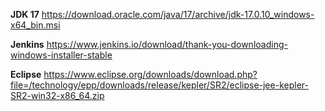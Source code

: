 **JDK 17**
https://download.oracle.com/java/17/archive/jdk-17.0.10_windows-x64_bin.msi

**Jenkins**
https://www.jenkins.io/download/thank-you-downloading-windows-installer-stable

**Eclipse**
https://www.eclipse.org/downloads/download.php?file=/technology/epp/downloads/release/kepler/SR2/eclipse-jee-kepler-SR2-win32-x86_64.zip

